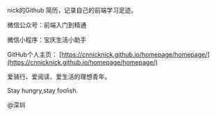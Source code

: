 

nick的Github 简历，记录自己的前端学习足迹。

微信公众号：前端入门到精通

微信小程序：宝庆生活小助手

GitHub个人主页： [https://cnnicknick.github.io/homepage/homepage/](https://cnnicknick.github.io/homepage/homepage/)

爱骑行、爱阅读、爱生活的理想青年。

Stay hungry,stay foolish.

@深圳
